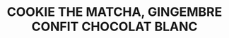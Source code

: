 ---
uuid: f9b2749f-928f-437a-abce-a443341d315d
title: COOKIE THE MATCHA, GINGEMBRE CONFIT CHOCOLAT BLANC
draft: false
img: https://www.delscookingtwist.com/wp-content/uploads/2021/04/White-Chocolate-Chip-Matcha-Cookies_5-768x1152.jpg
layout: recettes
type: dessert
categories:
  - Gateau
auteur: Auré
cuisson: Oui
temperature: Froid
plate: 100
check: Oui
checkAlwaysOk: false
ingredients:
  lof:
    - title: Oeuf
      quantite: 18
      unit: unité
    - title: Bicarbonate alimentaire
      quantite: 9
      unit: c. à café
    - title: Farine de blé
      quantite: 2.4
      unit: Kg
  autres:
    - title: Thé Matcha
      quantite: 70
      unit: grammes
  epices:
    - title: Sel
      quantite: 4
      unit: c. à café
  frais:
    - title: Beurre doux
      quantite: 1.5
      unit: Kg
  sucres:
    - title: Gingembre confit
      quantite: 900
      unit: grammes
    - title: Chocolat blanc
      quantite: 1.5
      unit: Kg
    - title: Sucre brun Vergeoise
      quantite: 1.2
      unit: Kg
preparation: >-
  Mélanger ensemble la farine, le thé matcha, le bicarbonate de soude et le sel
  dans un saladier.


  Dans un autre saladier, fouetter ensemble le beurre fondu et légèrement refroidi avec le sucre vergeoise. Ajouter les œufs et fouetter vigoureusement.


  Verser les ingrédients humides dans les ingrédients secs et mélanger à l’aide d’une maryse (ne pas trop mélanger). Incorporer les pépites de chocolat blanc délicatement et le gingembre confit coupés en petits cubes.


  Couvrir la pâte à cookies à l’aide de film alimentaire et réfrigérer pendant 1h30 ou idéalement toute une nuit. Avant utilisation, sortir la pâte du frigo et laisser à température ambiante pendant 10-15 minutes.


  Préchauffer le four à 160°C et foncer une plaque allant au four de papier sulfurisé. Prélever la pâte à cookies à l’aide d’une boule à glace et les déposer sur la plaque de cuisson en les espaçant bien les unes des autres pour permettre aux cookies de s’étaler légèrement à la cuisson.


  Enfourner pendant 10-12 minutes.* Retirer du four et laisser les cookies reposer sur la plaque de cuisson pendant environ 10 minutes avant de les transférer sur une grille de refroidissement
preparation24h: Faire la pâte à cookie la veille si possible.
publishDate: 2024-05-24T00:23:00.000Z
---